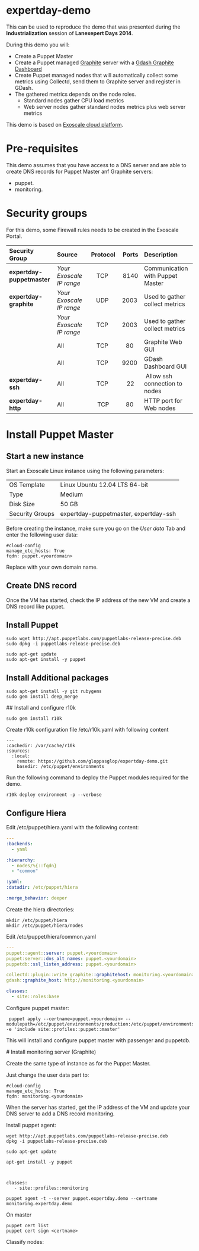 expertday-demo
==============

This can be used to reproduce the demo that was presented during the **Industrialization** session of **Lanexepert Days 2014**.

During this demo you will:

* Create a Puppet Master
* Create a Puppet managed [Graphite](http://graphite.wikidot.com) server with a [Gdash Graphite Dashboard](https://github.com/ripienaar/gdash) 
* Create Puppet managed nodes that will automatically collect some metrics using Collectd, send them to Graphite server and register in GDash. 
* The gathered metrics depends on the node roles. 
  * Standard nodes gather CPU load metrics
  * Web server nodes gather standard nodes metrics plus web server metrics 

This demo is based on [Exoscale cloud platform](https://www.exoscale.ch/open-cloud/compute/).

# Pre-requisites

This demo assumes that you have access to a DNS server and are able to create DNS records for Puppet Master anf Graphite servers:

* puppet.<yourdomain>
* monitoring.<yourdomain>


# Security groups

For this demo, some Firewall rules needs to be created in the Exoscale Portal.

| Security Group          | Source                 | Protocol | Ports  | Description |
| :----------------------- | :---------------------- | :--------: | :------: | :----------- | 
| **expertday-puppetmaster**  | *Your Exoscale IP range* | TCP      | 8140   | Communication with Puppet Master |
| **expertday-graphite**      | *Your Exoscale IP range* | UDP      | 2003   | Used to gather collect metrics |
|                         | *Your Exoscale IP range* | TCP      | 2003   | Used to gather collect metrics |
|                         | All                    | TCP      | 80     | Graphite Web GUI |
|                         | All                    | TCP      | 9200   | GDash Dashboard GUI |
| **expertday-ssh**           | All                    | TCP      | 22     | Allow ssh connection to nodes |
| **expertday-http**          | All                    | TCP      | 80     | HTTP port for Web nodes |


# Install Puppet Master

## Start a new instance 

Start an Exoscale Linux instance using the following parameters:

|                 |                               |
| --------------- | ----------------------------- |
| OS Template     | Linux Ubuntu 12.04 LTS 64-bit |
| Type            | Medium |
| Disk Size       | 50 GB |
| Security Groups | expertday-puppetmaster, expertday-ssh |

Before creating the instance, make sure you go on the *User data* Tab and enter the following user data: 

    #cloud-config
    manage_etc_hosts: True
    fqdn: puppet.<yourdomain>

Replace <yourdomain> with your own domain name.

## Create DNS record

Once the VM has started, check the IP address of the new VM and create a DNS record like puppet.<yourdomain> 


## Install Puppet

    sudo wget http://apt.puppetlabs.com/puppetlabs-release-precise.deb
    sudo dpkg -i puppetlabs-release-precise.deb 

    sudo apt-get update
    sudo apt-get install -y puppet 

## Install Additional packages

    sudo apt-get install -y git rubygems
    sudo gem install deep_merge

## Install and configure r10k

    sudo gem install r10k

Create r10k configuration file /etc/r10k.yaml with following content

    ---
    :cachedir: /var/cache/r10k
    :sources:
      :local:
        remote: https://github.com/gloppasglop/expertday-demo.git
        basedir: /etc/puppet/environments


Run the following command to deploy the Puppet modules required for the demo. 

    r10k deploy environment -p --verbose


## Configure Hiera


Edit /etc/puppet/hiera.yaml with the following content:

```YAML
---
:backends:
  - yaml    

:hierarchy:
  - nodes/%{::fqdn}
  - "common"

:yaml:
:datadir: /etc/puppet/hiera

:merge_behavior: deeper
```

Create the hiera directories:

    mkdir /etc/puppet/hiera
    mkdir /etc/puppet/hiera/nodes

Edit /etc/puppet/hiera/common.yaml

```YAML
---
puppet::agent::server: puppet.<yourdomain>
puppet:server::dns_alt_names: puppet.<yourdomain>
puppetdb::ssl_listen_address: puppet.<yourdomain>

collectd::plugin::write_graphite::graphitehost: monitoring.<yourdomain>
gdash::graphite_host: http://monitoring.<yourdomain>

classes:
  - site::roles:base
```

Configure puppet master:

     puppet apply --certname=puppet.<yourdomain> --modulepath=/etc/puppet/environments/production:/etc/puppet/environments/production/modules -e 'include site::profiles::puppet::master'

This will install and configure puppet master with passenger and puppetdb.

# Install monitoring server (Graphite)

Create the same type of instance as for the Puppet Master.

Just change the user data part to:

    #cloud-config
    manage_etc_hosts: True
    fqdn: monitoring.<yourdomain>

When the server has started, get the IP address of the VM and update your DNS server to add a DNS record monitoring.<yourdomain>

Install puppet agent:

    wget http://apt.puppetlabs.com/puppetlabs-release-precise.deb
    dpkg -i puppetlabs-release-precise.deb 

    sudo apt-get update

    apt-get install -y puppet



    classes:
       - site::profiles::monitoring

    puppet agent -t --server puppet.expertday.demo --certname monitoring.expertday.demo


On master

    puppet cert list
    puppet cert sign <certname>


Classify nodes:



